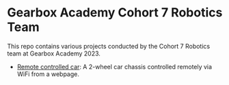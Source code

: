 # Gearbox Academy Cohort 7 Robotics Team


This repo contains various projects conducted by the Cohort 7 Robotics team at Gearbox Academy 2023.


  * [Remote controlled car](./controlcar): A 2-wheel car chassis controlled remotely via WiFi from a webpage.
